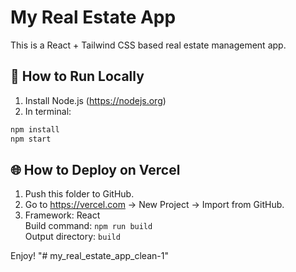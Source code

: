# My Real Estate App

This is a React + Tailwind CSS based real estate management app.

## 🚀 How to Run Locally

1. Install Node.js (https://nodejs.org)
2. In terminal:

```bash
npm install
npm start
```

## 🌐 How to Deploy on Vercel

1. Push this folder to GitHub.
2. Go to https://vercel.com → New Project → Import from GitHub.
3. Framework: React  
   Build command: `npm run build`  
   Output directory: `build`

Enjoy!
"# my_real_estate_app_clean-1" 
